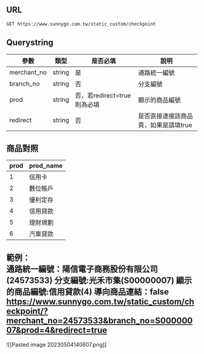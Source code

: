 ## URL 
`GET https://www.sunnygo.com.tw/static_custom/checkpoint`
## Querystring
| 參數 | 類型 | 是否必填 | 說明 |
| --------- | ------ | -------- | ---------- |
| merchant_no | string | 是 | 通路統一編號 |
| branch_no | string | 否 | 分支編號 |
| prod | string | 否，若redirect=true則為必填 | 顯示的商品編號 |
| redirect | string | 否 | 是否直接連接該商品頁，如果是請填true |

## 商品對照

| prod | prod_name |
|------|-----------|
| 1    | 信用卡       |
| 2    | 數位帳戶      |
| 3    | 優利定存      |
| 4    | 信用貸款      |
| 5    | 理財規劃      |
| 6    | 汽車貸款      |

範例：  
通路統一編號：陽信電子商務股份有限公司(24573533)
分支編號:光禾市集(S00000007)
顯示的商品編號:信用貸款(4)
導向商品連結：false
https://www.sunnygo.com.tw/static_custom/checkpoint/?merchant_no=24573533&branch_no=S00000007&prod=4&redirect=true
--- 
![[Pasted image 20230504140607.png]]